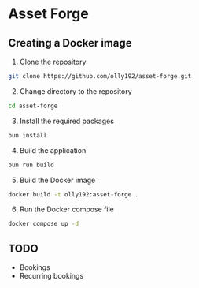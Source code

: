 # Asset Forge

## Creating a Docker image
1. Clone the repository
```bash
git clone https://github.com/olly192/asset-forge.git
```
2. Change directory to the repository
```bash
cd asset-forge
```
3. Install the required packages
```bash
bun install
```
4. Build the application
```bash
bun run build
```
5. Build the Docker image
```bash
docker build -t olly192:asset-forge .
```
6. Run the Docker compose file
```bash
docker compose up -d
```

## TODO
- Bookings
- Recurring bookings
